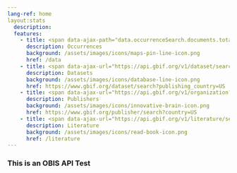 ```yaml
---
lang-ref: home
layout:stats
  description: 
  features:
    - title: <span data-ajax-path="data.occurrenceSearch.documents.total" data-ajax-url="https://graphql.gbif-staging.org/graphql?query=query%20%7B%0A%20%20occurrenceSearch%28%0A%20%20%20%20predicate%3A%20%7B%0A%20%20%20%20%20%20type%3A%20and%0A%20%20%20%20%20%20predicates%3A%20%5B%0A%20%20%20%20%20%20%20%20%7B%20type%3A%20equals%2C%20key%3A%20%22countryCode%22%2C%20value%3A%20%22US%22%20%7D%0A%20%20%20%20%20%20%20%20%7B%20type%3A%20equals%2C%20key%3A%20%22notIssues%22%2C%20value%3A%20%22COUNTRY_COORDINATE_MISMATCH%22%20%7D%0A%20%20%20%20%20%20%5D%0A%20%20%20%20%7D%0A%20%20%20%20size%3A%2010%0A%20%20%29%20%7B%0A%20%20%20%20documents%20%7B%0A%20%20%20%20%20%20total%0A%20%20%20%20%7D%0A%20%20%7D%0A%7D%0A">9,000,000</span>
      description: Occurrences
      background: /assets/images/icons/maps-pin-line-icon.png
      href: /data
    - title: <span data-ajax-url="https://api.gbif.org/v1/dataset/search?publishing_country=US&limit=0">100,000</span>
      description: Datasets
      background: /assets/images/icons/database-line-icon.png
      href: https://www.gbif.org/dataset/search?publishing_country=US
    - title: <span data-ajax-url="https://api.gbif.org/v1/organization?country=US&limit=0&isEndorsed=true">100,000</span>
      description: Publishers
      background: /assets/images/icons/innovative-brain-icon.png
      href: https://www.gbif.org/publisher/search?country=US
    - title: <span data-ajax-url="https://api.gbif.org/v1/literature/search?contentType=literature&countriesOfResearcher=US&limit=0">100,000</span>
      description: Literature
      background: /assets/images/icons/read-book-icon.png
      href: /literature
---
```


### This is an OBIS API Test

<div id="homepage">
<div class="container" id="numbers" style="display:none">
    <div class="d-flex flex-row flex-wrap justify-content-around mb-4">
        <div class="text-center">
            <span class="fa-solid fa-location-dot"></span><br/>
            <span class="number" id="occurrences"></span>
            <br/><span class="numbertext">presence records</span>
        </div>
        <div class="text-center">
            <span class="fa-solid fa-flask"></span><br/>
            <span class="number" id="mof"></span>
            <br/><span class="numbertext">measurements and facts</span>
        </div>
        <div class="text-center">
            <span class="fa-solid fa-database"></span><br/>
            <span class="number" id="datasets"></span>
            <br/><span class="numbertext">datasets</span>
        </div>
        <div class="text-center">
            <span class="fa-solid fa-check"></span><br/>
            <span class="number" id="species"></span>
            <br/><span class="numbertext">accepted species</span>
        </div>
        <div class="text-center">
            <span class="fa-solid fa-dna"></span><br/>
            <span class="number" id="dna"></span>
            <br/><span class="numbertext">sequences</span>
        </div>
    </div>
</div>

<script>
    let formatNumber = function(x) {
        return x.toString().replace(/\B(?=(\d{3})+(?!\d))/g, ",");
    };
    $.get("https://api.obis.org/statistics/summaries?v=1", function(stats) {
       $("#numbers").show();
        $("#datasets").html(formatNumber(stats.datasets));
        $("#occurrences").html(formatNumber(stats.presence));
        $("#species").html(formatNumber(stats.species));
        $("#mof").html(formatNumber(stats.mof));
        $("#dna").html(formatNumber(stats.dna));
    });
</script>